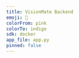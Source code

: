 ```yaml
---
title: VisionMate Backend
emoji: 🧠
colorFrom: pink
colorTo: indigo
sdk: docker
app_file: app.py
pinned: false
---
```

